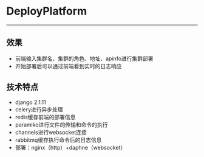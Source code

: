 # DeployPlatform
***
## 效果
- 前端输入集群名、集群的角色、地址、apinfo进行集群部署
- 开始部署后可以通过前端看到实时的日志响应
## 技术特点
- django 2.1.11
- celery进行异步处理
- redis缓存前端的部署信息
- paramiko进行文件的传输和命令的执行
- channels进行websocket连接
- rabbitmq缓存执行命令后的日志信息
- 部署：nginx（http）+daphne（websocket）
